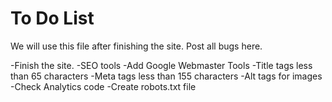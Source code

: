 # To Do List

We will use this file after finishing the site. Post all bugs here.

-Finish the site.
-SEO tools
	-Add Google Webmaster Tools
	-Title tags less than 65 characters
	-Meta tags less than 155 characters
	-Alt tags for images
	-Check Analytics code
	-Create robots.txt file
	